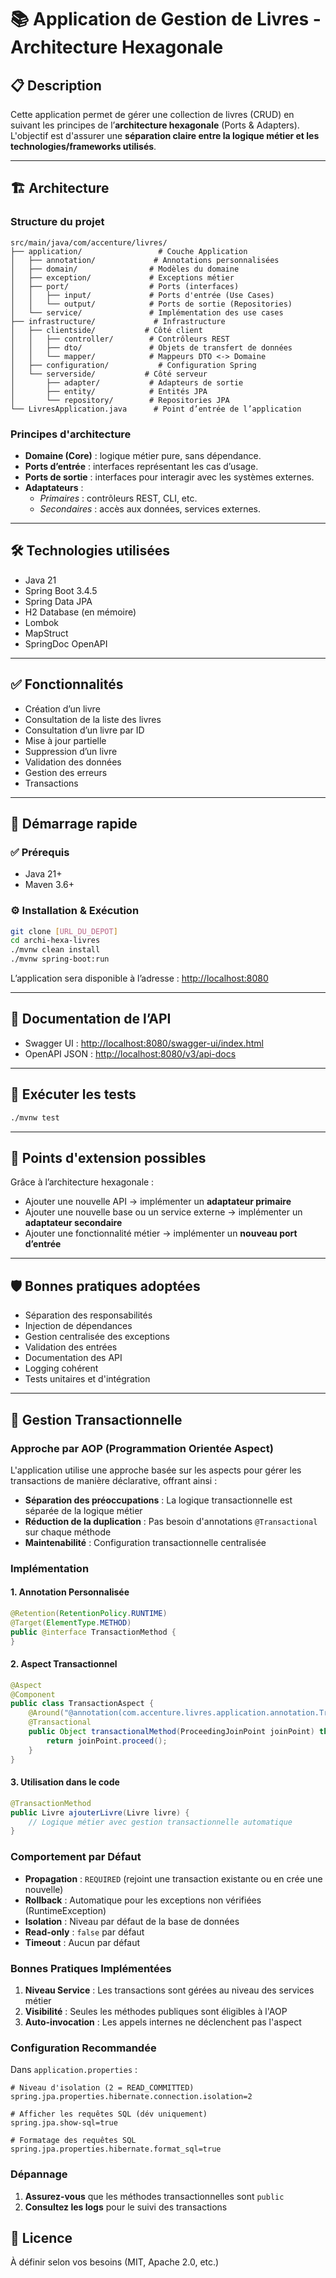 # 📚 Application de Gestion de Livres - Architecture Hexagonale

## 📋 Description

Cette application permet de gérer une collection de livres (CRUD) en suivant les principes de l’**architecture hexagonale** (Ports & Adapters). L'objectif est d'assurer une **séparation claire entre la logique métier et les technologies/frameworks utilisés**.

---

## 🏗️ Architecture

### Structure du projet

```
src/main/java/com/accenture/livres/
├── application/                 # Couche Application
│   ├── annotation/             # Annotations personnalisées
│   ├── domain/                # Modèles du domaine
│   ├── exception/             # Exceptions métier
│   ├── port/                  # Ports (interfaces)
│   │   ├── input/             # Ports d'entrée (Use Cases)
│   │   └── output/            # Ports de sortie (Repositories)
│   └── service/               # Implémentation des use cases
├── infrastructure/             # Infrastructure
│   ├── clientside/           # Côté client
│   │   ├── controller/        # Contrôleurs REST
│   │   ├── dto/               # Objets de transfert de données
│   │   └── mapper/            # Mappeurs DTO <-> Domaine
│   ├── configuration/           # Configuration Spring
│   └── serverside/           # Côté serveur
│       ├── adapter/           # Adapteurs de sortie
│       ├── entity/            # Entités JPA
│       └── repository/        # Repositories JPA
└── LivresApplication.java      # Point d’entrée de l’application
```

### Principes d'architecture

- **Domaine (Core)** : logique métier pure, sans dépendance.
- **Ports d’entrée** : interfaces représentant les cas d’usage.
- **Ports de sortie** : interfaces pour interagir avec les systèmes externes.
- **Adaptateurs** :
  - *Primaires* : contrôleurs REST, CLI, etc.
  - *Secondaires* : accès aux données, services externes.

---

## 🛠 Technologies utilisées

- Java 21
- Spring Boot 3.4.5
- Spring Data JPA
- H2 Database (en mémoire)
- Lombok
- MapStruct
- SpringDoc OpenAPI

---

## ✅ Fonctionnalités

- Création d’un livre
- Consultation de la liste des livres
- Consultation d’un livre par ID
- Mise à jour partielle
- Suppression d’un livre
- Validation des données
- Gestion des erreurs
- Transactions

---

## 🚀 Démarrage rapide

### ✅ Prérequis

- Java 21+
- Maven 3.6+

### ⚙️ Installation & Exécution

```bash
git clone [URL_DU_DEPOT]
cd archi-hexa-livres
./mvnw clean install
./mvnw spring-boot:run
```

L’application sera disponible à l’adresse : [http://localhost:8080](http://localhost:8080)

---

## 📖 Documentation de l’API

- Swagger UI : [http://localhost:8080/swagger-ui/index.html](http://localhost:8080/swagger-ui/index.html)
- OpenAPI JSON : [http://localhost:8080/v3/api-docs](http://localhost:8080/v3/api-docs)

---

## 🧪 Exécuter les tests

```bash
./mvnw test
```

---

## 🧩 Points d'extension possibles

Grâce à l’architecture hexagonale :

- Ajouter une nouvelle API → implémenter un **adaptateur primaire**
- Ajouter une nouvelle base ou un service externe → implémenter un **adaptateur secondaire**
- Ajouter une fonctionnalité métier → implémenter un **nouveau port d’entrée**

---

## 🛡 Bonnes pratiques adoptées

- Séparation des responsabilités
- Injection de dépendances
- Gestion centralisée des exceptions
- Validation des entrées
- Documentation des API
- Logging cohérent
- Tests unitaires et d'intégration

---

## 🔄 Gestion Transactionnelle

### Approche par AOP (Programmation Orientée Aspect)

L'application utilise une approche basée sur les aspects pour gérer les transactions de manière déclarative, offrant ainsi :

- **Séparation des préoccupations** : La logique transactionnelle est séparée de la logique métier
- **Réduction de la duplication** : Pas besoin d'annotations `@Transactional` sur chaque méthode
- **Maintenabilité** : Configuration transactionnelle centralisée

### Implémentation

#### 1. Annotation Personnalisée

```java
@Retention(RetentionPolicy.RUNTIME)
@Target(ElementType.METHOD)
public @interface TransactionMethod {
}
```

#### 2. Aspect Transactionnel

```java
@Aspect
@Component
public class TransactionAspect {
    @Around("@annotation(com.accenture.livres.application.annotation.TransactionMethod)")
    @Transactional
    public Object transactionalMethod(ProceedingJoinPoint joinPoint) throws Throwable {
        return joinPoint.proceed();
    }
}
```

#### 3. Utilisation dans le code

```java
@TransactionMethod
public Livre ajouterLivre(Livre livre) {
    // Logique métier avec gestion transactionnelle automatique
}
```

### Comportement par Défaut

- **Propagation** : `REQUIRED` (rejoint une transaction existante ou en crée une nouvelle)
- **Rollback** : Automatique pour les exceptions non vérifiées (RuntimeException)
- **Isolation** : Niveau par défaut de la base de données
- **Read-only** : `false` par défaut
- **Timeout** : Aucun par défaut

### Bonnes Pratiques Implémentées

1. **Niveau Service** : Les transactions sont gérées au niveau des services métier
2. **Visibilité** : Seules les méthodes publiques sont éligibles à l'AOP
3. **Auto-invocation** : Les appels internes ne déclenchent pas l'aspect

### Configuration Recommandée

Dans `application.properties` :

```properties
# Niveau d'isolation (2 = READ_COMMITTED)
spring.jpa.properties.hibernate.connection.isolation=2

# Afficher les requêtes SQL (dév uniquement)
spring.jpa.show-sql=true

# Formatage des requêtes SQL
spring.jpa.properties.hibernate.format_sql=true
```

### Dépannage

1. **Assurez-vous** que les méthodes transactionnelles sont `public`
2. **Consultez les logs** pour le suivi des transactions

## 📝 Licence

À définir selon vos besoins (MIT, Apache 2.0, etc.)
